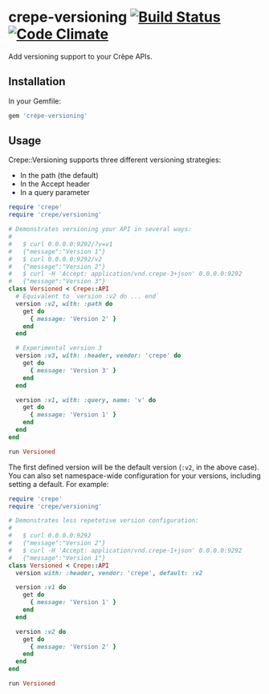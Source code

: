 # crepe-versioning [![Build Status][1]][2] [![Code Climate][3]][4]

Add versioning support to your Crêpe APIs.

[1]: https://img.shields.io/travis/crepe/crepe-versioning.svg?style=flat
[2]: https://travis-ci.org/crepe/crepe-versioning
[3]: https://img.shields.io/codeclimate/github/crepe/crepe-versioning.svg?style=flat
[4]: https://codeclimate.com/github/crepe/crepe-versioning

## Installation

In your Gemfile:

```ruby
gem 'crepe-versioning'
```

## Usage

Crepe::Versioning supports three different versioning strategies:

 * In the path (the default)
 * In the Accept header
 * In a query parameter

```ruby
require 'crepe'
require 'crepe/versioning'

# Demonstrates versioning your API in several ways:
#
#   $ curl 0.0.0.0:9292/?v=v1
#   {"message":"Version 1"}
#   $ curl 0.0.0.0:9292/v2
#   {"message":"Version 2"}
#   $ curl -H 'Accept: application/vnd.crepe-3+json' 0.0.0.0:9292
#   {"message":"Version 3"}
class Versioned < Crepe::API
  # Equivalent to `version :v2 do ... end`
  version :v2, with: :path do
    get do
      { message: 'Version 2' }
    end
  end

  # Experimental version 3
  version :v3, with: :header, vendor: 'crepe' do
    get do
      { message: 'Version 3' }
    end
  end

  version :v1, with: :query, name: 'v' do
    get do
      { message: 'Version 1' }
    end
  end
end

run Versioned
```

The first defined version will be the default version (`:v2`, in the above case). You can also set namespace-wide configuration for your versions, including setting a default. For example:

```ruby
require 'crepe'
require 'crepe/versioning'

# Demonstrates less repetetive version configuration:
#
#   $ curl 0.0.0.0:9292
#   {"message":"Version 2"}
#   $ curl -H 'Accept: application/vnd.crepe-1+json' 0.0.0.0:9292
#   {"message":"Version 1"}
class Versioned < Crepe::API
  version with: :header, vendor: 'crepe', default: :v2

  version :v1 do
    get do
      { message: 'Version 1' }
    end
  end

  version :v2 do
    get do
      { message: 'Version 2' }
    end
  end
end

run Versioned
```
